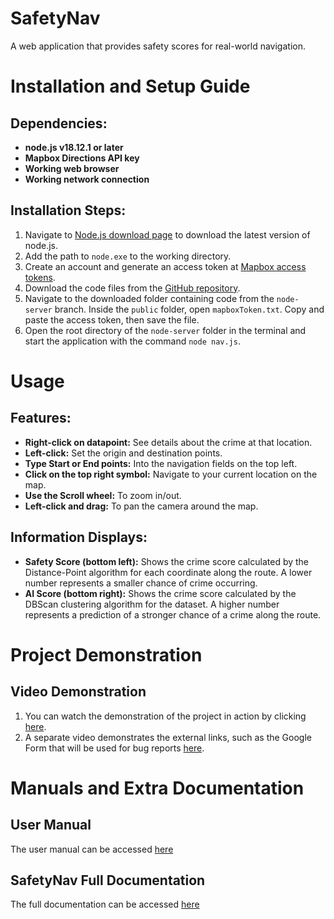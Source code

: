 # SafetyNav
A web application that provides safety scores for real-world navigation.
# Installation and Setup Guide

## Dependencies:
- **node.js v18.12.1 or later**
- **Mapbox Directions API key**
- **Working web browser**
- **Working network connection**

## Installation Steps:
1. Navigate to [Node.js download page](https://nodejs.org/en/download) to download the latest version of node.js.
2. Add the path to `node.exe` to the working directory.
3. Create an account and generate an access token at [Mapbox access tokens](https://account.mapbox.com/access-tokens/).
4. Download the code files from the [GitHub repository](https://github.com/EvanJHolscher/SafetyNav/tree/node-server).
5. Navigate to the downloaded folder containing code from the `node-server` branch. Inside the `public` folder, open `mapboxToken.txt`. Copy and paste the access token, then save the file.
6. Open the root directory of the `node-server` folder in the terminal and start the application with the command `node nav.js`.

# Usage

## Features:
- **Right-click on datapoint:** See details about the crime at that location.
- **Left-click:** Set the origin and destination points.
- **Type Start or End points:** Into the navigation fields on the top left.
- **Click on the top right symbol:** Navigate to your current location on the map.
- **Use the Scroll wheel:** To zoom in/out.
- **Left-click and drag:** To pan the camera around the map.

## Information Displays:
- **Safety Score (bottom left):** Shows the crime score calculated by the Distance-Point algorithm for each coordinate along the route. A lower number represents a smaller chance of crime occurring.
- **AI Score (bottom right):** Shows the crime score calculated by the DBScan clustering algorithm for the dataset. A higher number represents a prediction of a stronger chance of a crime along the route.

# Project Demonstration

## Video Demonstration
1. You can watch the demonstration of the project in action by clicking [here](https://youtu.be/zd_xY9ySiqg).
2. A separate video demonstrates the external links, such as the Google Form that will be used for bug reports [here](https://youtu.be/N8Ms3ZNtRDo).

# Manuals and Extra Documentation

## User Manual
The user manual can be accessed [here](https://docs.google.com/document/d/1zfadC_qERvPS8j_P6LYKTF8I3UBcApTIw7oJJNIiaIk/edit#heading=h.mhftd72yqr7h)

## SafetyNav Full Documentation
The full documentation can be accessed [here](https://docs.google.com/document/d/1jve-WkaxpXYseCkEo5LFKP1eopYik5w9o-l6YpF-q-s)
